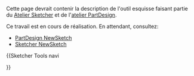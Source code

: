 

Cette page devrait contenir la description de l\'outil esquisse faisant partie du [Atelier Sketcher](Sketcher_Workbench/fr.md) et de l\'[atelier PartDesign](PartDesign_Workbench/fr.md).

Ce travail est en cours de réalisation. En attendant, consultez:

-   [PartDesign NewSketch](PartDesign_NewSketch/fr.md)
-   [Sketcher NewSketch](Sketcher_NewSketch/fr.md)


{{Sketcher Tools navi

}}  
